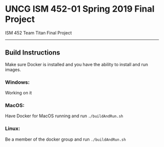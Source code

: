 # UNCG ISM 452-01 Spring 2019 Final Project
ISM 452 Team Titan Final Project

***
## Build Instructions

Make sure Docker is installed and you have the ability to install and run images.

### Windows:
Working on it

### MacOS:
Have Docker for MacOS running and run `./buildAndRun.sh`

### Linux:
Be a member of the docker group and run `./buildAndRun.sh`
